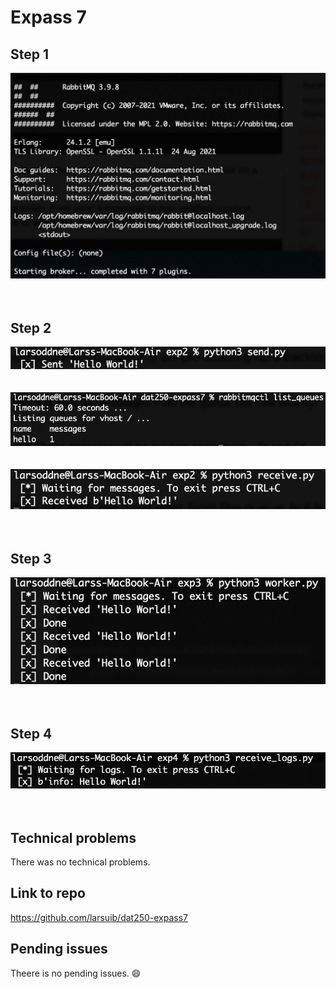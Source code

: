 # Expass 7

## Step 1
![](res/exp1-starting.png)
<br><br><br>

## Step 2
![](res/exp2-hello.png)
<br><br><br>
![](res/exp2-list_queues.png)
<br><br><br>
![](res/exp2-receive.png)
<br><br><br>

## Step 3
![](res/exp3-worker.png)
<br><br><br>

## Step 4
![](res/exp4-receive.png)
<br><br><br>

## Technical problems
There was no technical problems.

## Link to repo
https://github.com/larsuib/dat250-expass7

## Pending issues
Theere is no pending issues. 😄
